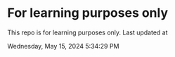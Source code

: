 # For learning purposes only
This repo is for learning purposes only.
Last updated at

Wednesday, May 15, 2024 5:34:29 PM

